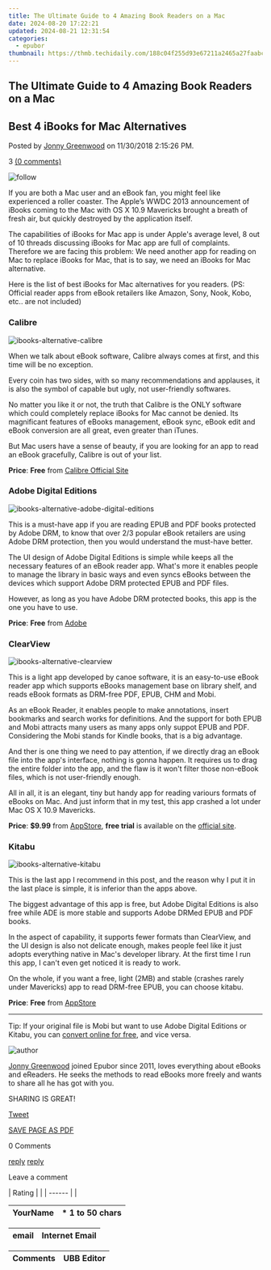 ```yaml
---
title: The Ultimate Guide to 4 Amazing Book Readers on a Mac
date: 2024-08-20 17:22:21
updated: 2024-08-21 12:31:54
categories:
  - epubor
thumbnail: https://thmb.techidaily.com/188c04f255d93e67211a2465a27faabcbf2c001ac13c5309944b496e7b0daf2e.jpg
---
```


## The Ultimate Guide to 4 Amazing Book Readers on a Mac

## Best 4 iBooks for Mac Alternatives

Posted by [Jonny Greenwood](https://plus.google.com/u/0/+JonnyGreenwood999) on 11/30/2018 2:15:26 PM.

3 [(0 comments)](http://www.epubor.com/#comment-area) 



![follow](http://www.epubor.com/images/follow.png)

If you are both a Mac user and an eBook fan, you might feel like experienced a roller coaster. The Apple’s WWDC 2013 announcement of iBooks coming to the Mac with OS X 10.9 Mavericks brought a breath of fresh air, but quickly destroyed by the application itself.

The capabilities of iBooks for Mac app is under Apple's average level, 8 out of 10 threads discussing iBooks for Mac app are full of complaints. Therefore we are facing this problem: We need another app for reading on Mac to replace iBooks for Mac, that is to say, we need an iBooks for Mac alternative.

Here is the list of best iBooks for Mac alternatives for you readers. (PS: Official reader apps from eBook retailers like Amazon, Sony, Nook, Kobo, etc.. are not included)

### Calibre

![ibooks-alternative-calibre](http://www.epubor.com/images/ibooks-alternative-calibre.png)

When we talk about eBook software, Calibre always comes at first, and this time will be no exception.

Every coin has two sides, with so many recommendations and applauses, it is also the symbol of capable but ugly, not user-friendly softwares.

No matter you like it or not, the truth that Calibre is the ONLY software which could completely replace iBooks for Mac cannot be denied. Its magnificant features of eBooks management, eBook sync, eBook edit and eBook conversion are all great, even greater than iTunes.

But Mac users have a sense of beauty, if you are looking for an app to read an eBook gracefully, Calibre is out of your list.

**Price**: **Free** from [Calibre Official Site](http://calibre-ebook.com/)

### Adobe Digital Editions

![ibooks-alternative-adobe-digital-editions](http://www.epubor.com/images/ibooks-alternative-adobe-digital-editions.png)

This is a must-have app if you are reading EPUB and PDF books protected by Adobe DRM, to know that over 2/3 popular eBook retailers are using Adobe DRM protection, then you would understand the must-have better.

The UI design of Adobe Digital Editions is simple while keeps all the necessary features of an eBook reader app. What's more it enables people to manage the library in basic ways and even syncs eBooks between the devices which support Adobe DRM protected EPUB and PDF files.

However, as long as you have Adobe DRM protected books, this app is the one you have to use.

**Price**: **Free** from [Adobe](http://www.adobe.com/products/digital-editions.html)

### ClearView

![ibooks-alternative-clearview](http://www.epubor.com/images/ibooks-alternative-clearview.png)

This is a light app developed by canoe software, it is an easy-to-use eBook reader app which supports eBooks management base on library shelf, and reads eBook formats as DRM-free PDF, EPUB, CHM and Mobi.

As an eBook Reader, it enables people to make annotations, insert bookmarks and search works for definitions. And the support for both EPUB and Mobi attracts many users as many apps only suppot EPUB and PDF. Considering the Mobi stands for Kindle books, that is a big advantage.

And ther is one thing we need to pay attention, if we directly drag an eBook file into the app's interface, nothing is gonna happen. It requires us to drag the entire folder into the app, and the flaw is it won't filter those non-eBook files, which is not user-friendly enough.

All in all, it is an elegant, tiny but handy app for reading variours formats of eBooks on Mac. And just inform that in my test, this app crashed a lot under Mac OS X 10.9 Mavericks.

**Price**: **$9.99** from [AppStore](https://itunes.apple.com/us/app/clearview/id557090104?mt=12), **free trial** is available on the [official site](http://www.canoejoy.com/download.html).

### Kitabu

![ibooks-alternative-kitabu](http://www.epubor.com/images/ibooks-alternative-kitabu.png)

This is the last app I recommend in this post, and the reason why I put it in the last place is simple, it is inferior than the apps above.

The biggest advantage of this app is free, but Adobe Digital Editions is also free while ADE is more stable and supports Adobe DRMed EPUB and PDF books.

In the aspect of capability, it supports fewer formats than ClearView, and the UI design is also not delicate enough, makes people feel like it just adopts everything native in Mac's developer library. At the first time I run this app, I can't even get noticed it is ready to work.

On the whole, if you want a free, light (2MB) and stable (crashes rarely under Mavericks) app to read DRM-free EPUB, you can choose kitabu.

**Price**: **Free** from [AppStore](https://itunes.apple.com/cn/app/kitabu/id492498910?mt=12)

---

Tip: If your original file is Mobi but want to use Adobe Digital Editions or Kitabu, you can [convert online for free](https://tools.techidaily.com/epubor/products/), and vice versa.

![author](http://www.epubor.com/images/uppic/jonny.png)

[Jonny Greenwood](https://plus.google.com/u/0/+JonnyGreenwood999) joined Epubor since 2011, loves everything about eBooks and eReaders. He seeks the methods to read eBooks more freely and wants to share all he has got with you.

SHARING IS GREAT!

[Tweet](https://twitter.com/share) 

[SAVE PAGE AS PDF](https://tools.techidaily.com/epubor/products/) 



0 Comments

[reply](https://tools.techidaily.com/epubor/products/) [reply](https://tools.techidaily.com/epubor/products/) 

Leave a comment

| Rating |  |
| ------ |  |

| YourName | \*  1 to 50 chars |
| -------- | ----------------- |

| email | Internet Email |
| ----- | -------------- |

| Comments | UBB Editor |
| -------- | ---------- |

<ins class="adsbygoogle"
     style="display:block"
     data-ad-format="autorelaxed"
     data-ad-client="ca-pub-7571918770474297"
     data-ad-slot="1223367746"></ins>



<ins class="adsbygoogle"
     style="display:block"
     data-ad-client="ca-pub-7571918770474297"
     data-ad-slot="8358498916"
     data-ad-format="auto"
     data-full-width-responsive="true"></ins>

